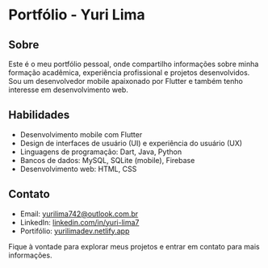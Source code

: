 # Portfólio - Yuri Lima

## Sobre

Este é o meu portfólio pessoal, onde compartilho informações sobre minha formação acadêmica, experiência profissional e projetos desenvolvidos. Sou um desenvolvedor mobile apaixonado por Flutter e também tenho interesse em desenvolvimento web.

## Habilidades

- Desenvolvimento mobile com Flutter
- Design de interfaces de usuário (UI) e experiência do usuário (UX)
- Linguagens de programação: Dart, Java, Python
- Bancos de dados: MySQL, SQLite (mobile), Firebase
- Desenvolvimento web: HTML, CSS

## Contato

- Email: yurilima742@outlook.com.br
- LinkedIn: [linkedin.com/in/yuri-lima7](https://www.linkedin.com/in/yuri-lima7/)
- Portifólio: [yurilimadev.netlify.app](https://yurilimadev.netlify.app)

Fique à vontade para explorar meus projetos e entrar em contato para mais informações.


